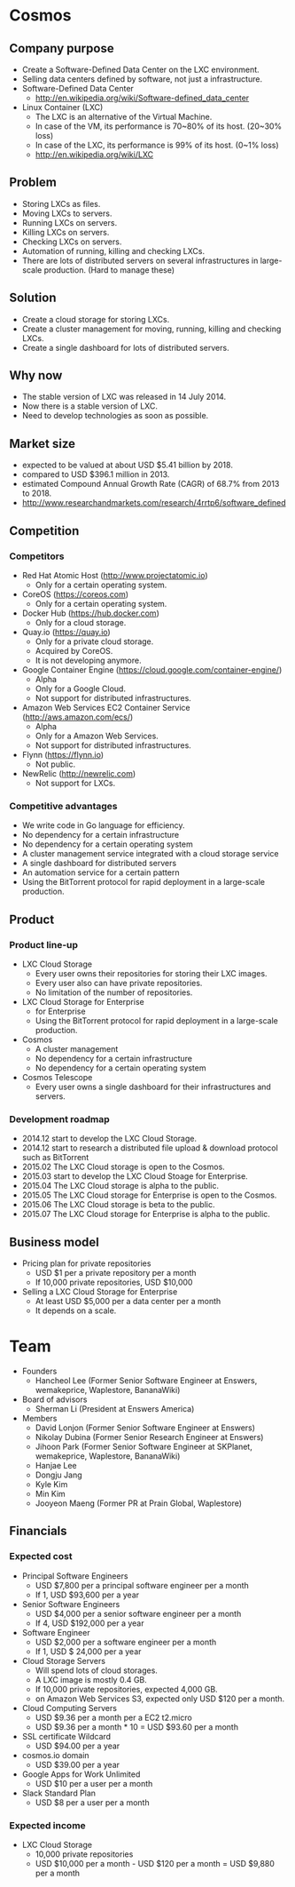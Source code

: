 # Cosmos

## Company purpose
* Create a Software-Defined Data Center on the LXC environment.
* Selling data centers defined by software, not just a infrastructure.
* Software-Defined Data Center
  - http://en.wikipedia.org/wiki/Software-defined_data_center
* Linux Container (LXC)
  - The LXC is an alternative of the Virtual Machine.
  - In case of the VM, its performance is 70~80% of its host. (20~30% loss)
  - In case of the LXC, its performance is 99% of its host. (0~1% loss)
  - http://en.wikipedia.org/wiki/LXC

## Problem
* Storing LXCs as files.
* Moving LXCs to servers.
* Running LXCs on servers.
* Killing LXCs on servers.
* Checking LXCs on servers.
* Automation of running, killing and checking LXCs.
* There are lots of distributed servers on several infrastructures in large-scale production. (Hard to manage these)

## Solution
* Create a cloud storage for storing LXCs.
* Create a cluster management for moving, running, killing and checking LXCs.
* Create a single dashboard for lots of distributed servers.

## Why now
* The stable version of LXC was released in 14 July 2014.
* Now there is a stable version of LXC.
* Need to develop technologies as soon as possible.

## Market size
* expected to be valued at about USD $5.41 billion by 2018.
* compared to USD $396.1 million in 2013.
* estimated Compound Annual Growth Rate (CAGR) of 68.7% from 2013 to 2018.
* http://www.researchandmarkets.com/research/4rrtp6/software_defined

## Competition

### Competitors
* Red Hat Atomic Host (http://www.projectatomic.io)
  - Only for a certain operating system.
* CoreOS (https://coreos.com)
  - Only for a certain operating system.
* Docker Hub (https://hub.docker.com)
  - Only for a cloud storage.
* Quay.io (https://quay.io)
  - Only for a private cloud storage.
  - Acquired by CoreOS.
  - It is not developing anymore.
* Google Container Engine (https://cloud.google.com/container-engine/)
  - Alpha
  - Only for a Google Cloud.
  - Not support for distributed infrastructures.
* Amazon Web Services EC2 Container Service (http://aws.amazon.com/ecs/)
  - Alpha
  - Only for a Amazon Web Services.
  - Not support for distributed infrastructures.
* Flynn (https://flynn.io)
  - Not public.
* NewRelic (http://newrelic.com)
  - Not support for LXCs.

### Competitive advantages
* We write code in Go language for efficiency.
* No dependency for a certain infrastructure
* No dependency for a certain operating system
* A cluster management service integrated with a cloud storage service
* A single dashboard for distributed servers
* An automation service for a certain pattern
* Using the BitTorrent protocol for rapid deployment in a large-scale production.

## Product

### Product line-up
* LXC Cloud Storage
  - Every user owns their repositories for storing their LXC images.
  - Every user also can have private repositories.
  - No limitation of the number of repositories.
* LXC Cloud Storage for Enterprise
  - for Enterprise
  - Using the BitTorrent protocol for rapid deployment in a large-scale production.
* Cosmos
  - A cluster management
  - No dependency for a certain infrastructure
  - No dependency for a certain operating system
* Cosmos Telescope
  - Every user owns a single dashboard for their infrastructures and servers.

### Development roadmap
* 2014.12  start to develop the LXC Cloud Storage.
* 2014.12  start to research a distributed file upload & download protocol such as BitTorrent
* 2015.02  The LXC Cloud storage is open to the Cosmos.
* 2015.03  start to develop the LXC Cloud Stoage for Enterprise.
* 2015.04  The LXC Cloud storage is alpha to the public.
* 2015.05  The LXC Cloud storage for Enterprise is open to the Cosmos.
* 2015.06  The LXC Cloud storage is beta to the public.
* 2015.07  The LXC Cloud storage for Enterprise is alpha to the public.

## Business model
* Pricing plan for private repositories
  - USD $1 per a private repository per a month
  - If 10,000 private repositories, USD $10,000
* Selling a LXC Cloud Storage for Enterprise
  - At least USD $5,000 per a data center per a month
  - It depends on a scale.

# Team
* Founders
  - Hancheol Lee (Former Senior Software Engineer at Enswers, wemakeprice, Waplestore, BananaWiki)
* Board of advisors
  - Sherman Li (President at Enswers America)
* Members
  - David Lonjon (Former Senior Software Engineer at Enswers)
  - Nikolay Dubina (Former Senior Research Engineer at Enswers)
  - Jihoon Park (Former Senior Software Engineer at SKPlanet, wemakeprice, Waplestore, BananaWiki)
  - Hanjae Lee
  - Dongju Jang
  - Kyle Kim
  - Min Kim
  - Jooyeon Maeng (Former PR at Prain Global, Waplestore)

## Financials

### Expected cost
* Principal Software Engineers
  - USD $7,800 per a principal software engineer per a month
  - If 1, USD $93,600 per a year
* Senior Software Engineers
  - USD $4,000 per a senior software engineer per a month
  - If 4, USD $192,000 per a year
* Software Engineer
  - USD $2,000 per a software engineer per a month
  - If 1, USD $ 24,000 per a year
* Cloud Storage Servers
  - Will spend lots of cloud storages.
  - A LXC image is mostly 0.4 GB.
  - If 10,000 private repositories, expected 4,000 GB.
  - on Amazon Web Services S3, expected only USD $120 per a month.
* Cloud Computing Servers
  - USD $9.36 per a month per a EC2 t2.micro
  - USD $9.36 per a month * 10 = USD $93.60 per a month
* SSL certificate Wildcard
  - USD $94.00 per a year
* cosmos.io domain
  - USD $39.00 per a year
* Google Apps for Work Unlimited
  - USD $10 per a user per a month
* Slack Standard Plan
  - USD $8 per a user per a month

### Expected income
* LXC Cloud Storage
  - 10,000 private repositories
  - USD $10,000 per a month - USD $120 per a month = USD $9,880 per a month